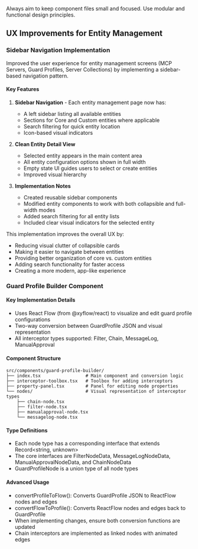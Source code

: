 Always aim to keep component files small and focused.
Use modular and functional design principles.

## UX Improvements for Entity Management

### Sidebar Navigation Implementation

Improved the user experience for entity management screens (MCP Servers, Guard Profiles, Server Collections) by implementing a sidebar-based navigation pattern.

#### Key Features

1. **Sidebar Navigation** - Each entity management page now has:
   - A left sidebar listing all available entities
   - Sections for Core and Custom entities where applicable
   - Search filtering for quick entity location
   - Icon-based visual indicators

2. **Clean Entity Detail View**
   - Selected entity appears in the main content area
   - All entity configuration options shown in full width
   - Empty state UI guides users to select or create entities
   - Improved visual hierarchy

3. **Implementation Notes**
   - Created reusable sidebar components
   - Modified entity components to work with both collapsible and full-width modes
   - Added search filtering for all entity lists
   - Included clear visual indicators for the selected entity

This implementation improves the overall UX by:
- Reducing visual clutter of collapsible cards
- Making it easier to navigate between entities
- Providing better organization of core vs. custom entities
- Adding search functionality for faster access
- Creating a more modern, app-like experience

### Guard Profile Builder Component

#### Key Implementation Details

- Uses React Flow (from @xyflow/react) to visualize and edit guard profile configurations
- Two-way conversion between GuardProfile JSON and visual representation
- All interceptor types supported: Filter, Chain, MessageLog, ManualApproval

#### Component Structure

```
src/components/guard-profile-builder/
├── index.tsx                 # Main component and conversion logic
├── interceptor-toolbox.tsx   # Toolbox for adding interceptors
├── property-panel.tsx        # Panel for editing node properties
└── nodes/                    # Visual representation of interceptor types
    ├── chain-node.tsx
    ├── filter-node.tsx
    ├── manualapproval-node.tsx
    └── messagelog-node.tsx
```

#### Type Definitions

- Each node type has a corresponding interface that extends Record<string, unknown>
- The core interfaces are FilterNodeData, MessageLogNodeData, ManualApprovalNodeData, and ChainNodeData
- GuardProfileNode is a union type of all node types

#### Advanced Usage

- convertProfileToFlow(): Converts GuardProfile JSON to ReactFlow nodes and edges
- convertFlowToProfile(): Converts ReactFlow nodes and edges back to GuardProfile
- When implementing changes, ensure both conversion functions are updated
- Chain interceptors are implemented as linked nodes with animated edges
